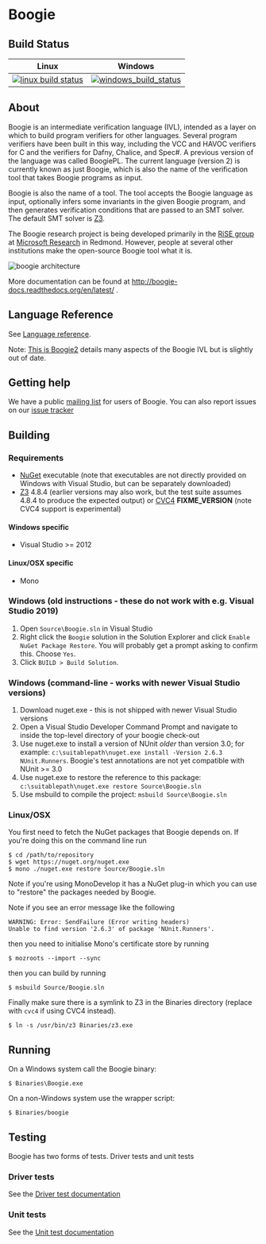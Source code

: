 # Boogie

## Build Status

| Linux                         | Windows                         |
|-------------------------------|---------------------------------|
| [![linux build status][1]][2] | [![windows_build_status][3]][4] |

[1]: https://travis-ci.org/boogie-org/boogie.svg?branch=master
[2]: https://travis-ci.org/boogie-org/boogie
[3]: https://pmbuilds.inf.ethz.ch/buildStatus/icon?job=boogie
[4]: #FIXME

## About

Boogie is an intermediate verification language (IVL), intended as a layer on which
to build program verifiers for other languages. Several program verifiers have
been built in this way, including the VCC and HAVOC verifiers for C and the
verifiers for Dafny, Chalice, and Spec#. A previous version of the language was
called BoogiePL. The current language (version 2) is currently known as just
Boogie, which is also the name of the verification tool that takes Boogie
programs as input.

Boogie is also the name of a tool. The tool accepts the Boogie language as
input, optionally infers some invariants in the given Boogie program, and then
generates verification conditions that are passed to an SMT solver. The default
SMT solver is [Z3](https://github.com/Z3Prover/z3).

The Boogie research project is being developed primarily in the [RiSE
group](http://research.microsoft.com/rise) at [Microsoft
Research](http://research.microsoft.com/) in Redmond. However, people at
several other institutions make the open-source Boogie tool what it is.

![boogie architecture](http://research.microsoft.com/en-us/projects/boogie/boogie.png)

More documentation can be found at http://boogie-docs.readthedocs.org/en/latest/ .

## Language Reference

See [Language reference](http://boogie-docs.readthedocs.org/en/latest/LangRef.html).

Note: [This is Boogie2](http://research.microsoft.com/en-us/um/people/leino/papers/krml178.pdf) details
many aspects of the Boogie IVL but is slightly out of date.

## Getting help

We have a public [mailing list](https://mailman.ic.ac.uk/mailman/listinfo/boogie-dev) for users of Boogie.
You can also report issues on our [issue tracker](https://github.com/boogie-org/boogie/issues)

## Building

### Requirements

- [NuGet](https://www.nuget.org/) executable (note that executables are not directly provided on Windows with Visual Studio, but can be separately downloaded)
- [Z3](https://github.com/Z3Prover/z3) 4.8.4 (earlier versions may also work, but the test suite assumes 4.8.4 to produce the expected output) or [CVC4](http://cvc4.cs.nyu.edu/web/) **FIXME_VERSION** (note
  CVC4 support is experimental)

#### Windows specific

- Visual Studio >= 2012

#### Linux/OSX specific

- Mono

### Windows (old instructions - these do not work with e.g. Visual Studio 2019)

1. Open ``Source\Boogie.sln`` in Visual Studio
2. Right click the ``Boogie`` solution in the Solution Explorer and click ``Enable NuGet Package Restore``.
   You will probably get a prompt asking to confirm this. Choose ``Yes``.
3. Click ``BUILD > Build Solution``.

### Windows (command-line - works with newer Visual Studio versions)

1. Download nuget.exe - this is not shipped with newer Visual Studio versions
2. Open a Visual Studio Developer Command Prompt and navigate to inside the top-level directory of your boogie check-out
3. Use nuget.exe to install a version of NUnit *older* than version 3.0; for example: ``c:\suitablepath\nuget.exe install -Version 2.6.3 NUnit.Runners``. Boogie's test annotations are not yet compatible with NUnit >= 3.0
4. Use nuget.exe to restore the reference to this package: ``c:\suitablepath\nuget.exe restore Source\Boogie.sln``
5. Use msbuild to compile the project: ``msbuild Source\Boogie.sln``

### Linux/OSX

You first need to fetch the NuGet packages that Boogie depends on. If you're doing this on the command line run

```
$ cd /path/to/repository
$ wget https://nuget.org/nuget.exe
$ mono ./nuget.exe restore Source/Boogie.sln
```

Note if you're using MonoDevelop it has a NuGet plug-in which you can use to "restore" the packages needed by Boogie.

Note if you see an error message like the following

```
WARNING: Error: SendFailure (Error writing headers)
Unable to find version '2.6.3' of package 'NUnit.Runners'.
```

then you need to initialise Mono's certificate store by running

```
$ mozroots --import --sync
```

then you can build by running

```
$ msbuild Source/Boogie.sln
```

Finally make sure there is a symlink to Z3 in the Binaries directory
(replace with ``cvc4`` if using CVC4 instead).

```
$ ln -s /usr/bin/z3 Binaries/z3.exe
```

## Running

On a Windows system call the Boogie binary:

```
$ Binaries\Boogie.exe
```

On a non-Windows system use the wrapper script:

```
$ Binaries/boogie
```

## Testing

Boogie has two forms of tests. Driver tests and unit tests

### Driver tests

See the [Driver test documentation](Test/README.md)

### Unit tests

See the [Unit test documentation](Source/UnitTests/README.md)
